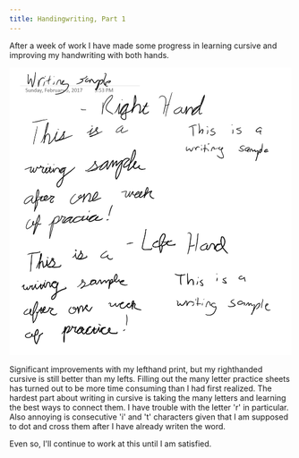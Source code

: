 ```yaml
---
title: Handingwriting, Part 1
---
```


After a week of work I have made some progress in learning cursive and improving my handwriting with both hands.

![Handwriting Sample for Week 1](../images/hand-writing/2-6-17.PNG)

Significant improvements with my lefthand print, but my righthanded cursive is still better than my lefts. Filling out the many letter practice sheets has turned out to be more time consuming than I had first realized. The hardest part about writing in cursive is taking the many letters and learning the best ways to connect them. I have trouble with the letter 'r' in particular. Also annoying is consecutive 'i' and 't' characters given that I am supposed to dot and cross them after I have already writen the word.

Even so, I'll continue to work at this until I am satisfied.
